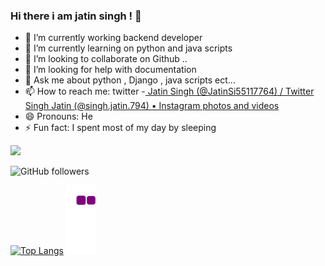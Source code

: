 ### Hi there i am jatin singh ! 👋



- 🔭 I’m currently working backend developer
- 🌱 I’m currently learning on python and java scripts
- 👯 I’m looking to collaborate on Github ..
- 🤔 I’m looking for help with documentation
- 💬 Ask me about python , Django , java scripts ect...
- 📫 How to reach me: twitter -[ Jatin Singh (@JatinSi55117764) / Twitter](https://twitter.com/JatinSi55117764) [Singh Jatin (@singh.jatin.794) • Instagram photos and videos](https://www.instagram.com/singh.jatin.794/)
- 😄 Pronouns: He
- ⚡ Fun fact: I spent most of my day by sleeping 



<img src="https://github-readme-stats.vercel.app/api?username=jatinsinghnp&&show_icons=true&title_color=ffffff&icon_color=bb2acf&text_color=daf7dc&bg_color=151515">

![GitHub followers](https://img.shields.io/github/followers/jatinsinghnp?style=social)


[![Top Langs](https://github-readme-stats.vercel.app/api/top-langs/?username=jatinsinghnp&layout=compact)](https://github.com/anuraghazra/github-readme-stats)
![snake gif](https://github.com/jatinsinghnp/jatinsinghnp/blob/output/github-contribution-grid-snake.gif)

